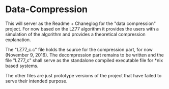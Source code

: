# Data-Compression
This will server as the Readme + Chaneglog for the "data compression" project. For now based on the LZ77 algorithm it provides the users with a simulation of the algorithm and provides a theoretical compression explanation.

The "LZ77_c.c" file holds the source for the compression part, for now (November 9, 2016). The decompression part remains to be written and the file "LZ77_c" shall serve as the standalone compiled executable file for *nix based systems.

The other files are just prototype versions of the project that have failed to serve their intended purpose.
